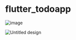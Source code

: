# flutter_todoapp

![image](https://github.com/HassaanAhmed60211/HassaanAhmed60211/assets/106430586/42c6df96-1b90-43eb-949c-fc9782707321)

![Untitled design](https://github.com/HassaanAhmed60211/fluttercourse/assets/106430586/09f7bc23-d8fd-4887-9598-535c19d2a473)

